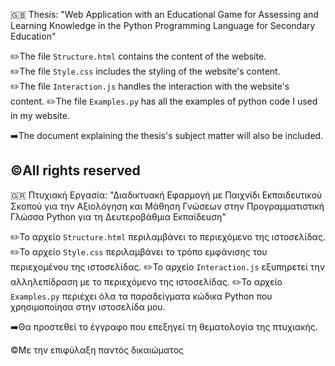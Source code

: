 :gb: Thesis: "Web Application with an Educational Game for Assessing and Learning Knowledge in the Python Programming Language for Secondary Education"

✏️The file `Structure.html` contains the content of the website.  
✏️The file `Style.css` includes the styling of the website's content.  
✏️The file `Interaction.js` handles the interaction with the website's content.
✏️The file `Examples.py` has all the examples of python code I used in my website.

➡️The document explaining the thesis's subject matter will also be included.

©️All rights reserved
----------------------------------------------------------------------------------------------------------------------------------------------------------------------
:greece: Πτυχιακή Εργασία: "Διαδικτυακή Εφαρμογή με Παιχνίδι Εκπαιδευτικού Σκοπού για την Αξιολόγηση και Μάθηση Γνώσεων στην Προγραμματιστική Γλώσσα Python για τη Δευτεροβάθμια Εκπαίδευση"

✏️Το αρχείο `Structure.html` περιλαμβάνει το περιεχόμενο της ιστοσελίδας.
✏️Το αρχείο `Style.css` περιλαμβάνει το τρόπο εμφάνισης του περιεχομένου της ιστοσελίδας.
✏️Το αρχείο `Interaction.js` εξυπηρετεί την αλληλεπίδραση με το περιεχόμενο της ιστοσελίδας.
✏️Το αρχείο `Examples.py` περιέχει όλα τα παραδείγματα κώδικα Python που χρησιμοποίησα στην ιστοσελίδα μου.

➡️Θα προστεθεί το έγγραφο που επεξηγεί τη θεματολογία της πτυχιακής. 

©️Με την επιφύλαξη παντός δικαιώματος
